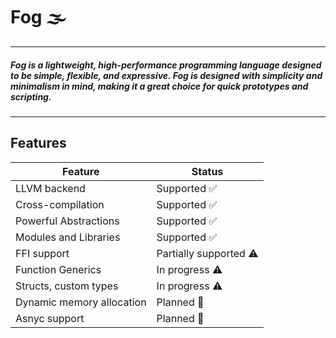 # Fog 🌫️
---
##### Fog is a lightweight, high-performance programming language designed to be simple, flexible, and expressive. Fog is designed with simplicity and minimalism in mind, making it a great choice for quick prototypes and scripting.
---
## Features
| Feature    | Status |
| -------- | ------- |
| LLVM backend    | Supported ✅ |
| Cross-compilation | Supported ✅ | 
| Powerful Abstractions | Supported ✅|
| Modules and Libraries | Supported ✅ |
| FFI support | Partially supported ⚠️ |
| Function Generics | In progress ⚠️ |
| Structs, custom types | In progress ⚠️ |
| Dynamic memory allocation | Planned 🔵 |
| Asnyc support | Planned 🔵 |
